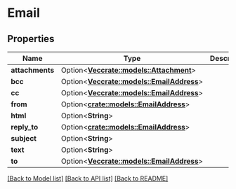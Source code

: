 # Email

## Properties

Name | Type | Description | Notes
------------ | ------------- | ------------- | -------------
**attachments** | Option<[**Vec<crate::models::Attachment>**](Attachment.md)> |  | [optional]
**bcc** | Option<[**Vec<crate::models::EmailAddress>**](EmailAddress.md)> |  | [optional]
**cc** | Option<[**Vec<crate::models::EmailAddress>**](EmailAddress.md)> |  | [optional]
**from** | Option<[**crate::models::EmailAddress**](EmailAddress.md)> |  | [optional]
**html** | Option<**String**> |  | [optional]
**reply_to** | Option<[**crate::models::EmailAddress**](EmailAddress.md)> |  | [optional]
**subject** | Option<**String**> |  | [optional]
**text** | Option<**String**> |  | [optional]
**to** | Option<[**Vec<crate::models::EmailAddress>**](EmailAddress.md)> |  | [optional]

[[Back to Model list]](../README.md#documentation-for-models) [[Back to API list]](../README.md#documentation-for-api-endpoints) [[Back to README]](../README.md)


